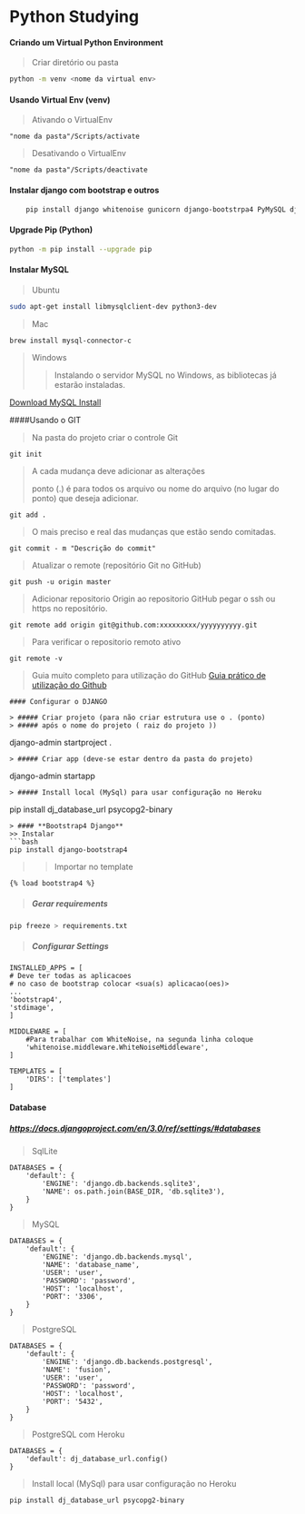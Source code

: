 # Python Studying

#### Criando um Virtual Python Environment
 
> Criar diretório ou pasta
>
```bash
python -m venv <nome da virtual env>
```
#### **Usando Virtual Env (venv)**
>Ativando o VirtualEnv
>
```git
"nome da pasta"/Scripts/activate
```
>Desativando o VirtualEnv
>
```   
"nome da pasta"/Scripts/deactivate
```
#### Instalar django com bootstrap e outros
```bash
    pip install django whitenoise gunicorn django-bootstrpa4 PyMySQL django-stdimage
```
#### Upgrade Pip (Python)
```bash
python -m pip install --upgrade pip
```
#### Instalar MySQL
> Ubuntu
```bash
sudo apt-get install libmysqlclient-dev python3-dev
```
> Mac
```
brew install mysql-connector-c
```
> Windows
> >Instalando o servidor MySQL no Windows, as bibliotecas
    já estarão instaladas.
>
[Download MySQL Install](https://dev.mysql.com/downloads/mysql/)
  
####Usando o GIT
> Na pasta do projeto criar o controle Git
>
```git
git init
```
> A cada mudança deve adicionar as alterações
>
> ponto (.) é para todos os arquivo ou nome do arquivo 
    (no lugar do ponto) que deseja adicionar.
```git
git add .
``` 
> O mais preciso e real das mudanças que estão sendo comitadas.
```
git commit - m "Descrição do commit"
```
> Atualizar o remote (repositório Git no GitHub)
```
git push -u origin master
```        
> Adicionar repositorio Origin ao repositorio GitHub
> pegar o ssh ou https no repositório.
```
git remote add origin git@github.com:xxxxxxxxx/yyyyyyyyyy.git
```
> Para verificar o repositorio remoto ativo
```
git remote -v
```
> Guia muito completo para utilização do GitHub
[Guia prático de utilização do Github](https://rogerdudler.github.io/git-guide/index.pt_BR.html)
```
#### Configurar o DJANGO

> ##### Criar projeto (para não criar estrutura use o . (ponto) 
> ##### após o nome do projeto ( raiz do projeto ))
```
django-admin startproject <nome do project> .
```    
> ##### Criar app (deve-se estar dentro da pasta do projeto)
```
django-admin startapp <nome do app>
```
> ##### Install local (MySql) para usar configuração no Heroku
```
pip install dj_database_url psycopg2-binary
```
> #### **Bootstrap4 Django**
>> Instalar 
```bash
pip install django-bootstrap4
```
>> Importar no template
```html
{% load bootstrap4 %}
```
> ##### **Gerar requirements**
```bash
pip freeze > requirements.txt
```
> ##### **Configurar Settings**
```django
INSTALLED_APPS = [
# Deve ter todas as aplicacoes
# no caso de bootstrap colocar <sua(s) aplicacao(oes)>
...
'bootstrap4',
'stdimage',
]
```
```django
MIDDLEWARE = [
    #Para trabalhar com WhiteNoise, na segunda linha coloque
    'whitenoise.middleware.WhiteNoiseMiddleware',
]
```
```django
TEMPLATES = [
    'DIRS': ['templates']
]
```
#### **Database**
##### https://docs.djangoproject.com/en/3.0/ref/settings/#databases
> SqlLite
```django
DATABASES = {
    'default': {
        'ENGINE': 'django.db.backends.sqlite3',
        'NAME': os.path.join(BASE_DIR, 'db.sqlite3'),
    }
}
```
> MySQL
```django
DATABASES = {
    'default': {
        'ENGINE': 'django.db.backends.mysql',
        'NAME': 'database_name',
        'USER': 'user',
        'PASSWORD': 'password',
        'HOST': 'localhost',
        'PORT': '3306',
    }
}
```
> PostgreSQL
```django
DATABASES = {
    'default': {
        'ENGINE': 'django.db.backends.postgresql',
        'NAME': 'fusion',
        'USER': 'user',
        'PASSWORD': 'password',
        'HOST': 'localhost',
        'PORT': '5432',
    }
}
```
> PostgreSQL com Heroku
```django
DATABASES = {
    'default': dj_database_url.config()
}
```
> Install local (MySql) para usar configuração no Heroku
```bash
pip install dj_database_url psycopg2-binary
```
